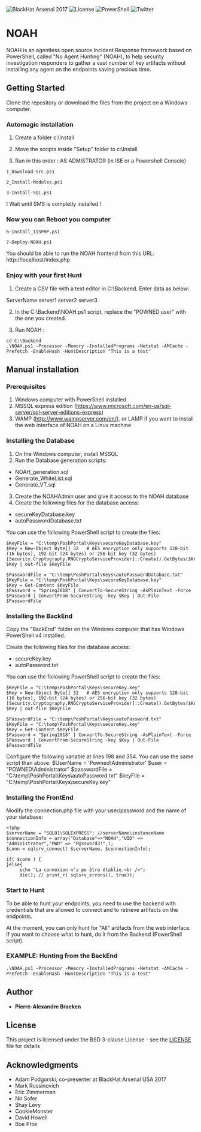 ![BlackHat Arsenal 2017](https://img.shields.io/badge/BlackHat-Arsenal%202017-yellow.svg?style=flat)
![License](https://img.shields.io/badge/License-BSD%203-red.svg?style=flat) ![PowerShell](https://img.shields.io/badge/Language-PowerShell-blue.svg?style=flat) ![Twitter](https://img.shields.io/badge/twitter-@pabraeken-blue.svg?style=flat)

# NOAH

NOAH is  an agentless open source Incident Response framework based on PowerShell, called "No Agent Hunting" (NOAH), to help security investigation responders to gather a vast number of key artifacts without installing any agent on the endpoints saving precious time.

## Getting Started

Clone the repository or download the files from the project on a Windows computer.

### Automagic installation

1) Create a folder c:\Install
 
2) Move the scripts inside "Setup" folder to c:\Install
 
3) Run in this order : AS ADMISTRATOR (in ISE or a Powershell Console)

```
1_Download-Src.ps1
```
```    
2_Install-Modules.ps1
```    
```    
3-Install-SQL.ps1
```    
! Wait until SMS is completly installed !
 
### Now you can Reboot you computer

```    
6-Install_IISPHP.ps1
```    
```     
7-Deploy-NOAH.ps1
```    

You should be able to run the NOAH frontend from this URL: http://localhost/index.php
 
### Enjoy with your first Hunt

1) Create a CSV file with a text editor in C:\Backend\. Enter data as below:


 ServerName
 server1
 server2
 server3
 
2) In the C:\Backend\NOAH.ps1 script, replace the "POWNED user" with the one you created.

3) Run NOAH :

 ```
 cd C:\Backend
 .\NOAH.ps1 -Processor -Memory -InstalledPrograms -Netstat -AMCache -Prefetch -EnableHash -HuntDescription "This is a test"
```

## Manual installation
### Prerequisites

1) Windows computer with PowerShell installed
2) MSSQL express edition (https://www.microsoft.com/en-us/sql-server/sql-server-editions-express)
3) WAMP  (http://www.wampserver.com/en/), or LAMP if you want to install the web interface of NOAH on a Linux machine

### Installing the Database

1) On the Windows computer, install MSSQL
2) Run the Database generation scripts:
* NOAH_generation.sql
* Generate_WhiteList.sql
* Generate_VT.sql
3) Create the NOAHAdmin user and give it access to the NOAH database
4) Create the following files for the database access:
* secureKeyDatabase.key
* autoPasswordDatabase.txt

You can use the following PowerShell script to create the files:

```
$KeyFile = "C:\temp\PoshPortal\Keys\secureKeyDatabase.key"
$Key = New-Object Byte[] 32   # AES encryption only supports 128-bit (16 bytes), 192-bit (24 bytes) or 256-bit key (32 bytes) 
[Security.Cryptography.RNGCryptoServiceProvider]::Create().GetBytes($Key)
$Key | out-file $KeyFile

$PasswordFile = "C:\temp\PoshPortal\Keys\autoPasswordDatabase.txt"
$KeyFile = "C:\temp\PoshPortal\Keys\secureKeyDatabase.key"
$Key = Get-Content $KeyFile
$Password = "Spring2018" | ConvertTo-SecureString -AsPlainText -Force
$Password | ConvertFrom-SecureString -key $Key | Out-File $PasswordFile
```

### Installing the BackEnd

Copy the "BackEnd" folder on the Windows computer that has Windows PowerShell v4 installed.

Create the following files for the database access:
* secureKey.key
* autoPassword.txt

You can use the following PowerShell script to create the files:

```
$KeyFile = "C:\temp\PoshPortal\Keys\secureKey.key"
$Key = New-Object Byte[] 32   # AES encryption only supports 128-bit (16 bytes), 192-bit (24 bytes) or 256-bit key (32 bytes) 
[Security.Cryptography.RNGCryptoServiceProvider]::Create().GetBytes($Key)
$Key | out-file $KeyFile

$PasswordFile = "C:\temp\PoshPortal\Keys\autoPassword.txt"
$KeyFile = "C:\temp\PoshPortal\Keys\secureKey.key"
$Key = Get-Content $KeyFile
$Password = "Spring2018" | ConvertTo-SecureString -AsPlainText -Force
$Password | ConvertFrom-SecureString -key $Key | Out-File $PasswordFile
```

Configure the following variable at lines 198 and 354. You can use the same script than above:
$UserName = 'Powned\Administrator'
$user = "POWNED\Administrator"
$passwordFile = "C:\temp\PoshPortal\Keys\autoPassword.txt"
$keyFile = "C:\temp\PoshPortal\Keys\secureKey.key"

### Installing the FrontEnd

Modify the connection.php file with your user/password and the name of your database:

```
<?php 
$serverName = "SQL01\SQLEXPRESS"; //serverName\instanceName
$connectionInfo = array("Database"=>"NOAH","UID" => "Administrator","PWD" => "P@ssword3!",);
$conn = sqlsrv_connect( $serverName, $connectionInfo);

if( $conn ) {    
}else{
     echo "La connexion n'a pu être établie.<br />";
     die(); // print_r( sqlsrv_errors(), true));
```

### Start to Hunt

To be able to hunt your endpoints, you need to use the backend with credentials that are allowed to connect and to retrieve artifacts on the endpoints. 

At the moment, you can only hunt for "All" artifacts from the web interface. If you want to choose what to hunt, do it from the Backend (PowerShell script).

### EXAMPLE: Hunting from the BackEnd

```
.\NOAH.ps1 -Processor -Memory -InstalledPrograms -Netstat -AMCache -Prefetch -EnableHash -HuntDescription "This is a test"
```

## Author

* **Pierre-Alexandre Braeken**

## License

This project is licensed under the BSD 3-clause License - see the [LICENSE](LICENSE) file for details

## Acknowledgments

* Adam Podgorski, co-presenter at BlackHat Arsenal USA 2017
* Mark Russinovich
* Eric Zimmerman
* Nir Sofer
* Shay Levy
* CookieMonster
* David Howell
* Boe Prox
